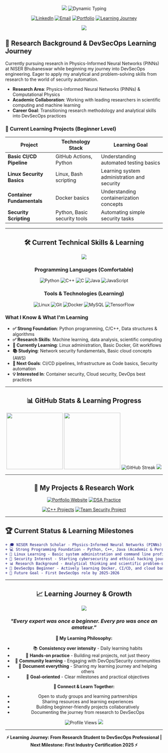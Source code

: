 <div align="center">

<img src="https://capsule-render.vercel.app/api?type=waving&color=gradient&customColorList=0,1,2,9,12,17&height=180&section=header&text=Satya%20Sarthak%20Manohari&fontSize=42&fontColor=fff&animation=fadeIn&fontAlignY=32&desc=Aspiring%20DevSecOps%20Engineer%20•%20Security%20Enthusiast%20•%20Continuous%20Learner&descAlignY=51&descAlign=50" />

<img src="https://readme-typing-svg.herokuapp.com?font=SF+Pro+Display&weight=500&size=24&duration=3000&pause=1000&color=4169E1&center=true&vCenter=true&width=700&lines=Learning+DevSecOps+%26+Cloud+Security;Building+CI%2FCD+Pipeline+Skills;Exploring+Infrastructure+Automation;Starting+Security+Journey;NISER+Research+Scholar" alt="Dynamic Typing" />

<br>

[![LinkedIn](https://img.shields.io/badge/LinkedIn-0A66C2?style=for-the-badge&logo=linkedin&logoColor=white)](https://www.linkedin.com/in/satya-sarthak-manohari-b2a609297)
[![Email](https://img.shields.io/badge/Email-4169E1?style=for-the-badge&logo=gmail&logoColor=white)](mailto:manoharisatyasarthak@gmail.com)
[![Portfolio](https://img.shields.io/badge/Portfolio-000000?style=for-the-badge&logo=github&logoColor=white)](https://github.com/Satya37x1112/My_Portfolio-main)
[![Learning Journey](https://img.shields.io/badge/DevSecOps_Learning-6495ED?style=for-the-badge&logo=security&logoColor=white)](https://github.com/Satya37x1112)

<img src="https://user-images.githubusercontent.com/73097560/115834477-dbab4500-a447-11eb-908a-139a6edaec5c.gif">

</div>

## 🎯 Research Background & DevSecOps Learning Journey

Currently pursuing research in Physics-Informed Neural Networks (PINNs) at NISER Bhubaneswar while beginning my journey into DevSecOps engineering. Eager to apply my analytical and problem-solving skills from research to the world of security automation.

- **Research Area**: Physics-Informed Neural Networks (PINNs) & Computational Physics  
- **Academic Collaboration**: Working with leading researchers in scientific computing and machine learning
- **Career Goal**: Transitioning research methodology and analytical skills into DevSecOps practices

### 🌱 **Current Learning Projects** (Beginner Level)

| Project | Technology Stack | Learning Goal |
|---------|-----------------|---------------|
| **Basic CI/CD Pipeline** | GitHub Actions, Python | Understanding automated testing basics |
| **Linux Security Basics** | Linux, Bash scripting | Learning system administration and security |
| **Container Fundamentals** | Docker basics | Understanding containerization concepts |
| **Security Scripting** | Python, Basic security tools | Automating simple security tasks |

---

<div align="center">

## 🛠️ Current Technical Skills & Learning

<img src="https://skillicons.dev/icons?i=python,cpp,c,java,js,html,css,linux,git,mysql,docker,tensorflow,pytorch&theme=dark" />

</div>

<div align="center">

### **Programming Languages (Comfortable)**
![Python](https://img.shields.io/badge/Python-3776AB?style=for-the-badge&logo=python&logoColor=white)
![C++](https://img.shields.io/badge/C++-00599C?style=for-the-badge&logo=cplusplus&logoColor=white)
![C](https://img.shields.io/badge/C-A8B9CC?style=for-the-badge&logo=c&logoColor=black)
![Java](https://img.shields.io/badge/Java-4169E1?style=for-the-badge&logo=openjdk&logoColor=white)
![JavaScript](https://img.shields.io/badge/JavaScript-F7DF1E?style=for-the-badge&logo=javascript&logoColor=black)

### **Tools & Technologies (Learning)**
![Linux](https://img.shields.io/badge/Linux-FCC624?style=for-the-badge&logo=linux&logoColor=black)
![Git](https://img.shields.io/badge/Git-F05032?style=for-the-badge&logo=git&logoColor=white)
![Docker](https://img.shields.io/badge/Docker_Basics-2496ED?style=for-the-badge&logo=docker&logoColor=white)
![MySQL](https://img.shields.io/badge/MySQL-4479A1?style=for-the-badge&logo=mysql&logoColor=white)
![TensorFlow](https://img.shields.io/badge/TensorFlow-4169E1?style=for-the-badge&logo=tensorflow&logoColor=white)

</div>

### **What I Know & What I'm Learning**
- **✅ Strong Foundation**: Python programming, C/C++, Data structures & algorithms
- **✅ Research Skills**: Machine learning, data analysis, scientific computing
- **🌱 Currently Learning**: Linux administration, Basic Docker, Git workflows
- **📚 Studying**: Network security fundamentals, Basic cloud concepts (AWS)
- **🎯 Next Goals**: CI/CD pipelines, Infrastructure as Code basics, Security automation
- **💡 Interested In**: Container security, Cloud security, DevOps best practices

---

<div align="center">

## 📊 GitHub Stats & Learning Progress

<img height="180em" src="https://github-readme-stats.vercel.app/api?username=Satya37x1112&show_icons=true&theme=github_dark_dimmed&include_all_commits=true&count_private=true&border_radius=12&bg_color=0D1117&title_color=4169E1&icon_color=4169E1&text_color=C9D1D9&border_color=21262D"/>
<img height="180em" src="https://github-readme-stats.vercel.app/api/top-langs/?username=Satya37x1112&layout=compact&langs_count=8&theme=github_dark_dimmed&border_radius=12&bg_color=0D1117&title_color=4169E1&text_color=C9D1D9&border_color=21262D"/>

<img src="https://github-readme-streak-stats.herokuapp.com/?user=Satya37x1112&theme=github-dark-blue&border_radius=12&background=0D1117&border=21262D&stroke=4169E1&ring=4169E1&fire=6495ED&currStreakLabel=4169E1" alt="GitHub Streak"/>

<img src="https://github-profile-trophy.vercel.app/?username=Satya37x1112&theme=darkhub&no-frame=true&row=1&column=6&margin-w=15&margin-h=15" />

</div>

---

<div align="center">

## 🎯 My Projects & Research Work

[![Portfolio Website](https://github-readme-stats.vercel.app/api/pin/?username=Satya37x1112&repo=My_Portfolio-main&theme=github_dark_dimmed&border_radius=12&bg_color=0D1117&title_color=4169E1&text_color=C9D1D9&border_color=21262D)](https://github.com/Satya37x1112/My_Portfolio-main)
[![DSA Practice](https://github-readme-stats.vercel.app/api/pin/?username=Satya37x1112&repo=DSA_Practice_Geeks_for_Geeks&theme=github_dark_dimmed&border_radius=12&bg_color=0D1117&title_color=4169E1&text_color=C9D1D9&border_color=21262D)](https://github.com/Satya37x1112/DSA_Practice_Geeks_for_Geeks)

[![C++ Projects](https://github-readme-stats.vercel.app/api/pin/?username=Satya37x1112&repo=C--&theme=github_dark_dimmed&border_radius=12&bg_color=0D1117&title_color=4169E1&text_color=C9D1D9&border_color=21262D)](https://github.com/Satya37x1112/C--)
[![Team Security Project](https://github-readme-stats.vercel.app/api/pin/?username=rajtilak-2020&repo=Suraksha-Mirage_NexTech1.0&theme=github_dark_dimmed&border_radius=12&bg_color=0D1117&title_color=4169E1&text_color=C9D1D9&border_color=21262D)](https://github.com/rajtilak-2020/Suraksha-Mirage_NexTech1.0)

</div>

---

## 🏆 Current Status & Learning Milestones

```diff
+ 🎓 NISER Research Scholar - Physics-Informed Neural Networks (PINNs)
+ 💻 Strong Programming Foundation - Python, C++, Java (Academic & Personal Projects)
+ 🐧 Linux Learning - Basic system administration and command line proficiency
+ 🔐 Security Interest - Starting cybersecurity and ethical hacking journey
+ 📊 Research Background - Analytical thinking and scientific problem-solving
+ 🌱 DevSecOps Beginner - Actively learning Docker, CI/CD, and cloud basics
+ 🎯 Future Goal - First DevSecOps role by 2025-2026
```

---

<div align="center">

## 📈 Learning Journey & Growth

<img src="https://github-readme-activity-graph.vercel.app/graph?username=Satya37x1112&bg_color=0D1117&color=4169E1&line=4169E1&point=C9D1D9&area=true&hide_border=true&radius=12" />

### *"Every expert was once a beginner. Every pro was once an amateur."*

**🎯 My Learning Philosophy:**
- 📚 **Consistency over intensity** - Daily learning habits
- 🔧 **Hands-on practice** - Building real projects, not just theory
- 🤝 **Community learning** - Engaging with DevOps/Security communities
- 📝 **Document everything** - Sharing my learning journey and helping others
- 🎯 **Goal-oriented** - Clear milestones and practical objectives

**🤝 Connect & Learn Together:**
- Open to study groups and learning partnerships
- Sharing resources and learning experiences
- Building beginner-friendly projects collaboratively
- Documenting the journey from research to DevSecOps

<img src="https://komarev.com/ghpvc/?username=Satya37x1112&style=for-the-badge&color=4169E1&labelColor=0D1117" alt="Profile Views"/>

<img src="https://capsule-render.vercel.app/api?type=waving&color=gradient&customColorList=0,1,2,9,12,17&height=120&section=footer" />

---

**⚡ Learning Journey: From Research Student to DevSecOps Professional | Next Milestone: First Industry Certification 2025 ⚡**

</div>
